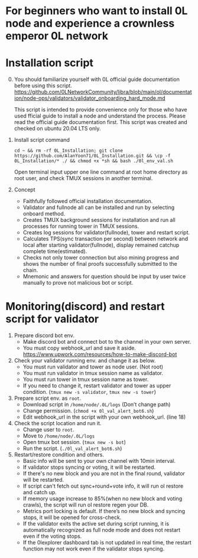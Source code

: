 # For beginners who want to install 0L node and experience a crownless emperor 0L network

# Installation script

0. You should familiarize yourself with 0L official guide documentation before using this script.
   https://github.com/0LNetworkCommunity/libra/blob/main/ol/documentation/node-ops/validators/validator_onboarding_hard_mode.md

   This script is intended to provide convenience only for those
   who have used fficial guide to install a node and understand the process.
   Please read the official guide documentation first.
   This script was created and checked on ubuntu 20.04 LTS only.
1. Install script command

   `cd ~ && rm -rf 0L_Installation; git clone https://github.com/AlanYoon71/0L_Installation.git && \cp -f 0L_Installation/* ./ && chmod +x *sh && bash ./0l_env_val.sh`

   Open terminal input upper one line command at root home directory as root user,
   and check TMUX sessions in another terminal.
2. Concept

   - Faithfully followed official installation documentation.
   - Validator and fullnode all can be installed and run
     by selecting onboard method.
   - Creates TMUX background sessions for installation and
     run all processes for running tower in TMUX sessions.
   - Creates log sessions for validator(fullnode),
     tower and restart script.
   - Calculates TPS(sync transaction per second) between network
     and local after starting validator(fullnode),
     display remained catchup complete time(estimated).
   - Checks not only tower connection but also mining progress and
     shows the number of final proofs successfully submitted to the chain.
   - Mnemonic and answers for question should be input by user twice
     manually to prove not malicious bot or script.

# Monitoring(discord) and restart script for validator

1. Prepare discord bot env.
   - Make discord bot and connect bot to the channel in your own server.
   - You must copy webhook_url and save it aside.
     https://www.upwork.com/resources/how-to-make-discord-bot
2. Check your validator running env. and change it as below. 
   - You must run validator and tower as node user. (Not root)
   - You must run validator in tmux session name as validator.
   - You must run tower in tmux session name as tower.
   - If you need to change it, restart validator and tower
     as upper condition. (`tmux new -s validator`, `tmux new -s tower`)
3. Prepare script env. as `root`.
   - Download script in `/home/node/.0L/logs` (Don’t change path)
   - Change permission. (`chmod +x 0l_val_alert_bot6.sh`)
   - Edit webhook_url in the script with your own webhook_url. (line 18)
4. Check the script location and run it.
   - Change user to `root`.
   - Move to `/home/node/.0L/logs`
   - Open tmux bot session. (`tmux new -s bot`)
   - Run the script. (`./0l_val_alert_bot6.sh`) 
5. Restart/restore condition and others.
   - Basic info will be sent to your own channel with 10min interval.
   - If validator stops syncing or voting, it will be restarted.
   - If there's no new block and you are not in the final round,
     validator will be restarted.
   - If script can't fetch out sync+round+vote info,
     it will run ol restore and catch up.
   - If memory usage increase to 85%(when no new block and voting crawls),
     the script will run ol restore regen your DB.
   - Metrics port locking is default.
     If there’s no new block and syncing stops, it will be opened for cross-check.
   - If the validator exits the active set during script running,
     it is automatically recognized as full node mode and does not restart even if the voting stops.
   - If the 0lexplorer dashboard tab is not updated in real time,
     the restart function may not work even if the validator stops syncing.
